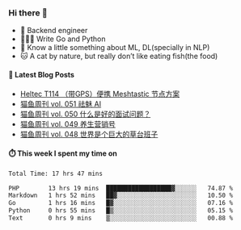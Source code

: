 ### Hi there 👋

- 🔧 Backend engineer
- 👨🏻‍💻 Write Go and Python
- 🔭 Know a little something about ML, DL(specially in NLP)
- 🐱 A cat by nature, but really don’t like eating fish(the food)

#### 📖 Latest Blog Posts
<!-- BLOG-POST-LIST:START -->
- [Heltec T114 （带GPS）便携 Meshtastic 节点方案](https://ameow.xyz/archives/meshtastic-heltec-t114)
- [猫鱼周刊 vol. 051 祛魅 AI](https://ameow.xyz/archives/weekly-051)
- [猫鱼周刊 vol. 050 什么是好的面试问题？](https://ameow.xyz/archives/weekly-050)
- [猫鱼周刊 vol. 049 养生营销号](https://ameow.xyz/archives/weekly-049)
- [猫鱼周刊 vol. 048 世界是个巨大的草台班子](https://ameow.xyz/archives/weekly-048)
<!-- BLOG-POST-LIST:END -->

#### ⏱️ This week I spent my time on
<!--START_SECTION:waka-->

```txt
Total Time: 17 hrs 47 mins

PHP        13 hrs 19 mins  ██████████████████▓░░░░░░   74.87 %
Markdown   1 hrs 52 mins   ██▓░░░░░░░░░░░░░░░░░░░░░░   10.50 %
Go         1 hrs 16 mins   █▓░░░░░░░░░░░░░░░░░░░░░░░   07.16 %
Python     0 hrs 55 mins   █▒░░░░░░░░░░░░░░░░░░░░░░░   05.15 %
Text       0 hrs 9 mins    ▒░░░░░░░░░░░░░░░░░░░░░░░░   00.88 %
```

<!--END_SECTION:waka-->

<!--
**LeslieLeung/LeslieLeung** is a ✨ _special_ ✨ repository because its `README.md` (this file) appears on your GitHub profile.

Here are some ideas to get you started:

- 🔭 I’m currently working on ...
- 🌱 I’m currently learning ...
- 👯 I’m looking to collaborate on ...
- 🤔 I’m looking for help with ...
- 💬 Ask me about ...
- 📫 How to reach me: ...
- 😄 Pronouns: ...
- ⚡ Fun fact: ...
-->
